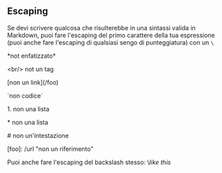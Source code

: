 Escaping
--------

Se devi scrivere qualcosa che risulterebbe in una sintassi valida in Markdown, puoi fare l'escaping del primo carattere della tua espressione (puoi anche fare l'escaping di qualsiasi sengo di punteggiatura) con un `\`

\*not enfatizzato\*

\<br/> not un tag

\[non un link](/foo)

\`non codice`

1\. non una lista

\* non una lista

\# non un'intestazione

\[foo]: /url "non un riferimento"

Puoi anche fare l'escaping del backslash stesso: \\*like this*